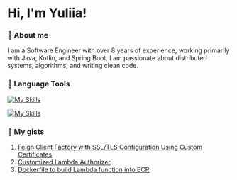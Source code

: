 # Hi, I'm Yuliia!

### :information_desk_person: About me
I am a Software Engineer with over 8 years of experience, working primarily with Java, Kotlin, and Spring Boot.
I am passionate about distributed systems, algorithms, and writing clean code.

### :toolbox: Language Tools

[![My Skills](https://skillicons.dev/icons?i=java,kotlin,spring,aws,postgres,mysql,react,html,css)](https://skillicons.dev)

[![My Skills](https://skillicons.dev/icons?i=idea,github,gitlab)](https://skillicons.dev)

### :scroll: My gists
1. [Feign Client Factory with SSL/TLS Configuration Using Custom Certificates](https://gist.github.com/lessonsjul/8b74d8f10e3126804d39bad42d994d21)
2. [Customized Lambda Authorizer](https://gist.github.com/lessonsjul/7682c0a65040a6b9481e2bb4f8bfefed)
3. [Dockerfile to build Lambda function into ECR](https://gist.github.com/lessonsjul/c7ce927c93ffab22fdb6f4efe7f36f31)
